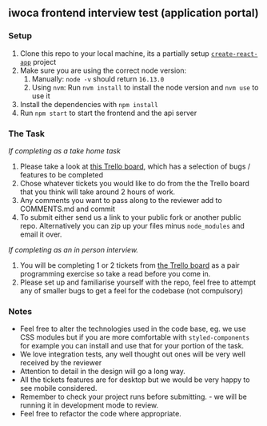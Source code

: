 ## iwoca frontend interview test (application portal)

### Setup

1. Clone this repo to your local machine, its a partially setup [`create-react-app`](https://github.com/facebook/create-react-app) project
1. Make sure you are using the correct node version:
    1. Manually: `node -v` should return `16.13.0`
    2. Using `nvm`: Run `nvm install` to install the node version and `nvm use` to use it
1. Install the dependencies with `npm install`
1. Run `npm start` to start the frontend and the api server

### The Task

_If completing as a take home task_

1. Please take a look at [this Trello board](https://trello.com/b/Y8kFd9tM/iwoca-application-portal-test), which has a selection of bugs / features to be completed
1. Chose whatever tickets you would like to do from the the Trello board that you think will take around 2 hours of work.
1. Any comments you want to pass along to the reviewer add to COMMENTS.md and commit
1. To submit either send us a link to your public fork or another public repo. Alternatively you can zip up your files minus `node_modules` and email it over.

_If completing as an in person interview._

1. You will be completing 1 or 2 tickets from [the Trello board](https://trello.com/b/Y8kFd9tM/iwoca-application-portal-test) as a pair programming exercise so take a read before you come in.
2. Please set up and familiarise yourself with the repo, feel free to attempt any of smaller bugs to get a feel for the codebase (not compulsory)

### Notes

-   Feel free to alter the technologies used in the code base, eg. we use CSS modules but if you are more comfortable with `styled-components` for example you can install and use that for your portion of the task.
-   We love integration tests, any well thought out ones will be very well received by the reviewer
-   Attention to detail in the design will go a long way.
-   All the tickets features are for desktop but we would be very happy to see mobile considered.
-   Remember to check your project runs before submitting. - we will be running it in development mode to review.
-   Feel free to refactor the code where appropriate.
